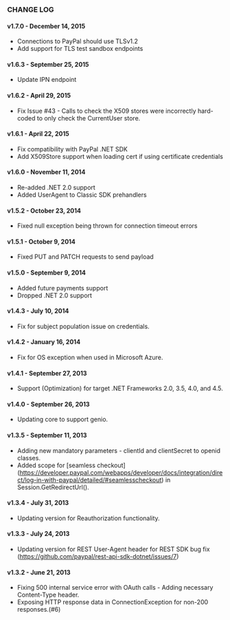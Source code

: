 ### CHANGE LOG

#### v1.7.0 - December 14, 2015

  * Connections to PayPal should use TLSv1.2
  * Add support for TLS test sandbox endpoints

#### v1.6.3 - September 25, 2015

  * Update IPN endpoint

#### v1.6.2 - April 29, 2015

  * Fix Issue #43 - Calls to check the X509 stores were incorrectly hard-coded to only check the CurrentUser store.

#### v1.6.1 - April 22, 2015

  * Fix compatibility with PayPal .NET SDK
  * Add X509Store support when loading cert if using certificate credentials

#### v1.6.0 - November 11, 2014

  * Re-added .NET 2.0 support
  * Added UserAgent to Classic SDK prehandlers

#### v1.5.2 - October 23, 2014

  * Fixed null exception being thrown for connection timeout errors

#### v1.5.1 - October 9, 2014

  * Fixed PUT and PATCH requests to send payload

#### v1.5.0 - September 9, 2014

  * Added future payments support
  * Dropped .NET 2.0 support

#### v1.4.3 - July 10, 2014

  * Fix for subject population issue on credentials.

#### v1.4.2 - January 16, 2014

  * Fix for OS exception when used in Microsoft Azure.

#### v1.4.1 - September 27, 2013

  * Support (Optimization) for target .NET Frameworks 2.0, 3.5, 4.0, and 4.5.

#### v1.4.0 - September 26, 2013

  * Updating core to support genio.

#### v1.3.5 - September 11, 2013

  * Adding new mandatory parameters - clientId and clientSecret to openid classes.
  * Added scope for [seamless checkout] (https://developer.paypal.com/webapps/developer/docs/integration/direct/log-in-with-paypal/detailed/#seamlesscheckout) in Session.GetRedirectUrl().

#### v1.3.4 - July 31, 2013

  * Updating version for Reauthorization functionality.

#### v1.3.3 - July 24, 2013

  * Updating version for REST User-Agent header for REST SDK bug fix (https://github.com/paypal/rest-api-sdk-dotnet/issues/7)

#### v1.3.2 - June 21, 2013

  * Fixing 500 internal service error with OAuth calls - Adding necessary Content-Type header.
  * Exposing HTTP response data in ConnectionException for non-200 responses.(#6)
